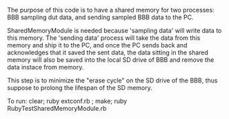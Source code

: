 The purpose of this code is to have a shared memory for two processes: BBB sampling dut data, and sending sampled BBB data to the
PC.

SharedMemoryModule is needed because 'sampling data' will write data to this memory.  The 'sending data' process will take the data 
from this memory and ship it to the PC, and once the PC sends back and acknowledges that it saved the sent data, the data sitting in the
shared memory will also be saved into the local SD drive of BBB and remove the data instace from memory.

This step is to minimize the "erase cycle" on the SD drive of the BBB, thus suppose to prolong the lifespan of the SD memory.


To run:
clear; ruby extconf.rb ; make; ruby RubyTestSharedMemoryModule.rb
